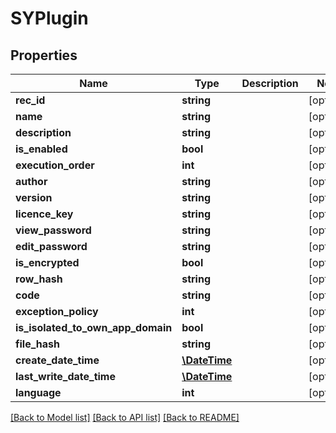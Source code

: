 # SYPlugin

## Properties
Name | Type | Description | Notes
------------ | ------------- | ------------- | -------------
**rec_id** | **string** |  | [optional] 
**name** | **string** |  | [optional] 
**description** | **string** |  | [optional] 
**is_enabled** | **bool** |  | [optional] 
**execution_order** | **int** |  | [optional] 
**author** | **string** |  | [optional] 
**version** | **string** |  | [optional] 
**licence_key** | **string** |  | [optional] 
**view_password** | **string** |  | [optional] 
**edit_password** | **string** |  | [optional] 
**is_encrypted** | **bool** |  | [optional] 
**row_hash** | **string** |  | [optional] 
**code** | **string** |  | [optional] 
**exception_policy** | **int** |  | [optional] 
**is_isolated_to_own_app_domain** | **bool** |  | [optional] 
**file_hash** | **string** |  | [optional] 
**create_date_time** | [**\DateTime**](\DateTime.md) |  | [optional] 
**last_write_date_time** | [**\DateTime**](\DateTime.md) |  | [optional] 
**language** | **int** |  | [optional] 

[[Back to Model list]](../README.md#documentation-for-models) [[Back to API list]](../README.md#documentation-for-api-endpoints) [[Back to README]](../README.md)


